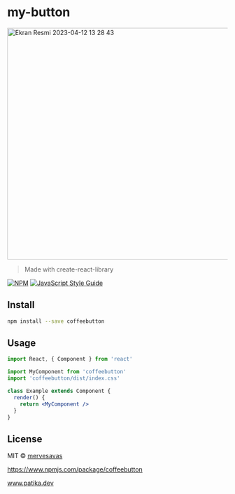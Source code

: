 # my-button

<img width="528" alt="Ekran Resmi 2023-04-12 13 28 43" src="https://user-images.githubusercontent.com/86923236/231431680-c7555ca7-7e52-4d93-95d6-a975ac50785c.png">


> Made with create-react-library

[![NPM](https://img.shields.io/npm/v/my-button.svg)](https://www.npmjs.com/package/my-button) [![JavaScript Style Guide](https://img.shields.io/badge/code_style-standard-brightgreen.svg)](https://standardjs.com)

## Install

```bash
npm install --save coffeebutton
```

## Usage

```jsx
import React, { Component } from 'react'

import MyComponent from 'coffeebutton'
import 'coffeebutton/dist/index.css'

class Example extends Component {
  render() {
    return <MyComponent />
  }
}
```

## License

MIT © [mervesavas](https://github.com/mervesavas)

https://www.npmjs.com/package/coffeebutton

www.patika.dev 
